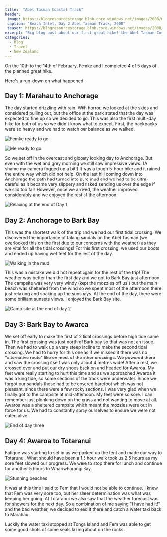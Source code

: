 ```yaml
---
title:  "Abel Tasman Coastal Track"
header:
 image: https://blogresourcestorage.blob.core.windows.net/images/2008/02/IMG_4713-header.jpg
 caption: "Beach Inlet, Day 2 Abel Tasman Track, 2008"
 teaser: https://blogresourcestorage.blob.core.windows.net/images/2008/02/IMG_4713-tn.jpg
excerpt: "Big blog post about our first great hike! the Abel Tasman Costal Track!"
categories: 
  - Blog
  - Travel
  - New Zealand
---
```

On the 10th to the 14th of February, Femke and I completed 4 of 5 days of the planned great hike.

Here's a run-down on what happened.

## Day 1: Marahau to Anchorage

The day started drizzling with rain. With horror, we looked at the skies and considered pulling out, but the office at the park stated that the day was expected to fine up so we decided to go. This was also the first multi-day hike for both of us so we didn't know what to expect. First, the backpacks were so heavy and we had to watch our balance as we walked.

![Femke ready to go](https://blogresourcestorage.blob.core.windows.net/images/smugmug/IMG_4667.jpg)

![Me ready to go](https://blogresourcestorage.blob.core.windows.net/images/smugmug/IMG_4668.jpg)

So we set off in the overcast and gloomy looking day to Anchorage. But even with the wet and grey morning we still saw impressive views. (A shame my camera fogged up a bit!) It was a tough 5-hour hike and it rained the entire way which did not help. On the last hill coming down into Anchorage the path had turned into pure mud and we had to be ultra-careful as it became very slippery and risked sending us over the edge if we slid too far! However, once we arrived, the weather improved considerably and we enjoyed the rest of the afternoon.

![Relaxing at the end of Day 1](https://blogresourcestorage.blob.core.windows.net/images/smugmug/IMG_4699.jpg)

## Day 2: Anchorage to Bark Bay

This was the shortest walk of the trip and we had our first tidal crossing. We discovered the importance of taking sandals on the Abel Tasman (we overlooked this on the first due to our concerns with the weather) as they are vital for all the tidal crossings! For this first crossing, we used our boots and ended up having wet feet for the rest of the day. 

![Walking in the mud](https://blogresourcestorage.blob.core.windows.net/images/smugmug/IMG_4719.jpg)

This was a mistake we did not repeat again for the rest of the trip! The weather was better than the first day and we got to Bark Bay just afternoon. The campsite was very very windy (kept the mozzies off us!) but the main beach was sheltered from the wind so we spent most of the afternoon there just relaxing and soaking up the suns rays. At the end of the day, there were some brilliant sunsets views. I enjoyed the Bark Bay site.

![Camp site at the end of day 2](https://blogresourcestorage.blob.core.windows.net/images/smugmug/IMG_4746.jpg)

## Day 3: Bark Bay to Awaroa

We set off early to make the first of 2 tidal crossings before high tide came in. The first crossing was just north of Bark bay so that was not an issue. Then we had to walk up a very steep incline to make the second tidal crossing. We had to hurry for this one as if we missed it there was no "alternative route" like on most of the other crossings. We powered there and saw the crossing itself was only about 4 metres wide!
After a rest, we crossed over and put our dry shoes back on and headed for Awaroa. My feet were really starting to hurt this time and as we approached Awaroa it was a king tide, so some sections of the track were underwater. Since we forgot our sandals these had to be covered barefoot which was not pleasant, since there were a few rocky sections. I was very glad when we finally got to the campsite at mid-afternoon. My feet were so sore. I can remember just plonking down on the grass and not wanting to move at all. Awaroa was a sheltered campsite which meant the mozzies were out in force for us. We had to constantly spray ourselves to ensure we were not eaten alive.

![End of day three](https://blogresourcestorage.blob.core.windows.net/images/smugmug/IMG_4840.jpg)

## Day 4: Awaroa to Totaranui

Fatigue was starting to set in as we packed up the tent and made our way to Totarunui. What should have been a 1.5 hour walk took us 2.5 hours as my sore feet slowed our progress. We were to stop there for lunch and continue for another 5 hours to Whariwharangi Bay.

![Stunning beaches](https://blogresourcestorage.blob.core.windows.net/images/smugmug/IMG_4857.jpg)

It was at this time I said to Fem that I would not be able to continue. I knew that Fem was very sore too, but her sheer determination was what was keeping her going. At Totaranui we also saw that the weather forecast was for showers for the next day. So a combination of me saying "I have had it!" and the bad weather, we decided to end it there and catch a water taxi back to Marahau.

Luckily the water taxi stopped at Tonga Island and Fem was able to get some good shots of some seals lazing about on the rocks.
